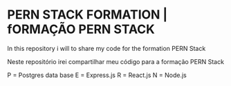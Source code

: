 # PERN STACK FORMATION | fORMAÇÃO PERN STACK
In this repository i will to share my code for the formation PERN Stack

Neste repositório irei compartilhar meu código para a formação PERN Stack
 
 P = Postgres data base
 E = Express.js 
 R = React.js 
 N = Node.js
